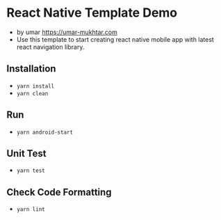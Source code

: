 # React Native Template Demo
- by umar https://umar-mukhtar.com
- Use this template to start creating react native mobile app with latest react navigation library.

## Installation

- `yarn install`
- `yarn clean`

## Run

- `yarn android-start`

## Unit Test

- `yarn test`

## Check Code Formatting

- `yarn lint`
